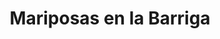 ---
title: "Mariposas en la Barriga"
url: /conil-de-la-frontera/mariposas-en-la-barriga/
shop: pastelería
---